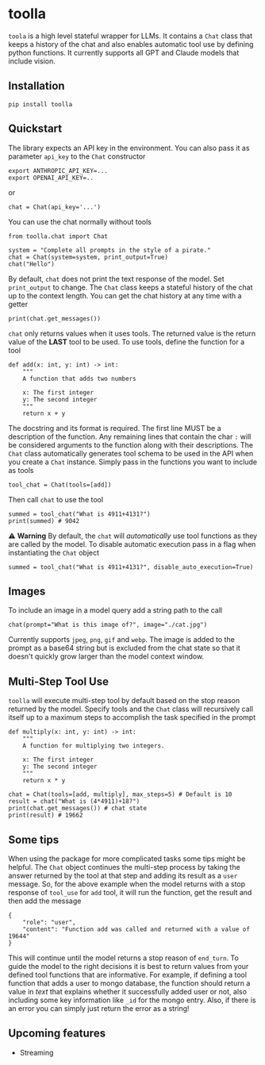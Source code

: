 # toolla

`toola` is a high level stateful wrapper for LLMs.  It contains a `Chat` class that keeps a history of the chat and also enables automatic tool use by defining python functions. It currently supports all GPT and Claude models that include vision.

## Installation
```
pip install toolla
```

## Quickstart
The library expects an API key in the environment.  You can also pass it as parameter `api_key` to the `Chat` constructor
```
export ANTHROPIC_API_KEY=...
export OPENAI_API_KEY=..
```
or
```
chat = Chat(api_key='...')
```

You can use the chat normally without tools
```
from toolla.chat import Chat

system = "Complete all prompts in the style of a pirate."
chat = Chat(system=system, print_output=True)
chat("Hello")
```
By default, `chat` does not print the text response of the model.  Set `print_output` to change. The `Chat` class keeps a stateful history of the chat up to the context length.  You can get the chat history at any time with a getter
```
print(chat.get_messages())
```
`chat` only returns values when it uses tools.  The returned value is the return value of the <b>LAST</b> tool to be used. To use tools, define the function for a tool
```
def add(x: int, y: int) -> int:
    """
    A function that adds two numbers

    x: The first integer
    y: The second integer
    """
    return x + y
```
The docstring and its format is required.  The first line MUST be a description of the function.  Any remaining lines that contain the char `:` will be considered arguments to the function along with their descriptions.  The `Chat` class automatically generates tool schema to be used in the API when you create a `Chat` instance.  Simply pass in the functions you want to include as tools
```
tool_chat = Chat(tools=[add])
```
Then call `chat` to use the tool
```
summed = tool_chat("What is 4911+4131?")
print(summed) # 9042
```
⚠️ **Warning**
By default, the `chat` will <i>automatically</i> use tool functions as they are called by the model.  To disable automatic execution pass in a flag when instantiating the `Chat` object
```
summed = tool_chat("What is 4911+4131?", disable_auto_execution=True)
```

## Images
To include an image in a model query add a string path to the call
```
chat(prompt="What is this image of?", image="./cat.jpg")
```
Currently supports `jpeg`, `png`, `gif` and `webp`.  The image is added to the prompt as a base64 string but is excluded from the chat state so that it doesn't quickly grow larger than the model context window.

## Multi-Step Tool Use
`toolla` will execute multi-step tool by default based on the stop reason returned by the model.  Specify tools and the `Chat` class will recursively call itself up to a maximum steps to accomplish the task specified in the prompt
```
def multiply(x: int, y: int) -> int:
    """
    A function for multiplying two integers.

    x: The first integer
    y: The second integer
    """
    return x * y

chat = Chat(tools=[add, multiply], max_steps=5) # Default is 10
result = chat("What is (4*4911)+18?")
print(chat.get_messages()) # chat state
print(result) # 19662
```

## Some tips
When using the package for more complicated tasks some tips might be helpful.  The `Chat` object continues the multi-step process by taking the answer returned by the tool at that step and adding its result as a `user` message.  So, for the above example when the model returns with a stop response of `tool_use` for `add` tool, it will run the function, get the result and then add the message
```
{
    "role": "user",
    "content": "Function add was called and returned with a value of 19644"
}
```
This will continue until the model returns a stop reason of `end_turn`.  To guide the model to the right decisions it is best to return values from your defined tool functions that are informative.  For example, if defining a tool function that adds a user to mongo database, the function should return a value in <i>text</i> that explains whether it successfully added user or not, also including some key information like `_id` for the mongo entry.  Also, if there is an error you can simply just return the error as a string! 

## Upcoming features
- Streaming
